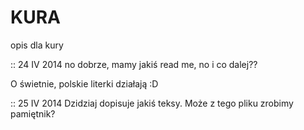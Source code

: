 KURA
====

opis dla kury

:: 24 IV 2014
no dobrze, mamy jakiś read me, no i co dalej??

O świetnie, polskie literki działają :D


:: 25 IV 2014
Dzidziaj dopisuje jakiś teksy.
Może z tego pliku zrobimy pamiętnik?
